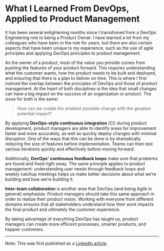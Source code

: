# What I Learned From DevOps, Applied to Product Management

<!--more-->

It has been several enlightening months since I transitioned from a DevOps Engineering role to being a Product Owner. I have learned a lot from my colleagues who have been in the role for years, but there are also certain aspects that have been unique to my experience, such as the use of agile principles and applying DevOps principles to product management.

As the owner of a product, most of the value you provide comes from pushing the features of your product forward. This requires understanding what the customer wants, how the product needs to be built and deployed, and ensuring that there is a plan to deliver on time. This is where I first noticed the overlap between the principles of DevOps and those of product management. At the heart of both disciplines is the idea that small changes can have a big impact on the success of an organization or product. The issue for both is the same:

> How can we create the smallest possible change with the greatest potential impact?

By applying **DevOps-style continuous integration** (CI) during product development, product managers are able to identify areas for improvement faster and more accurately, as well as quickly deploy changes with minimal disruption. One of the ways that this can be done is by dramatically reducing the size of features before implementation. Teams can then test various iterations quickly and effectively before moving forward.

Additionally, **DevOps' continuous feedback loops** make sure that problems are found and fixed right away. The same principle applies to product management: understanding user needs through feedback loops and weekly catchup meetings helps us make better decisions about what we’re building and how we’re building it.

**Inter-team collaboration** is another area that DevOps (and being Agile in general) emphasize. Product managers should take this same approach in order to realize their product vision. Working with everyone from different domains ensures that all stakeholders understand how their work impacts the final product and ultimately the customer experience.

By taking advantage of everything DevOps has taught us, product managers can create more efficient processes, smarter products, and happier customers.

----
Note: This was first published as a [LinkedIn article](https://www.linkedin.com/pulse/what-i-learned-from-devops-applied-product-management-capistrano/?trackingId=Ni9hfQVfQpOViVe443ryTw%3D%3D).
